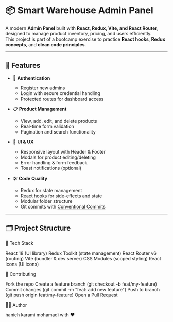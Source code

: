# 📦 Smart Warehouse Admin Panel

A modern **Admin Panel** built with **React, Redux, Vite, and React Router**, designed to manage product inventory, pricing, and users efficiently.  
This project is part of a bootcamp exercise to practice **React hooks**, **Redux concepts**, and **clean code principles**.

---

## 🚀 Features
- 🔑 **Authentication**
  - Register new admins
  - Login with secure credential handling
  - Protected routes for dashboard access

- 📋 **Product Management**
  - View, add, edit, and delete products
  - Real-time form validation
  - Pagination and search functionality

- 🎨 **UI & UX**
  - Responsive layout with Header & Footer
  - Modals for product editing/deleting
  - Error handling & form feedback
  - Toast notifications (optional)

- 🛠 **Code Quality**
  - Redux for state management
  - React hooks for side-effects and state
  - Modular folder structure
  - Git commits with [Conventional Commits](https://www.conventionalcommits.org/)

---

## 🗂️ Project Structure


🔑 Tech Stack

React 18 (UI library)
Redux Toolkit (state management)
React Router v6 (routing)
Vite (bundler & dev server)
CSS Modules (scoped styling)
React Icons (UI icons)


🤝 Contributing

Fork the repo
Create a feature branch (git checkout -b feat/my-feature)
Commit changes (git commit -m "feat: add new feature")
Push to branch (git push origin feat/my-feature)
Open a Pull Request


👨‍💻 Author

hanieh karami mohamadi with ❤️ 
